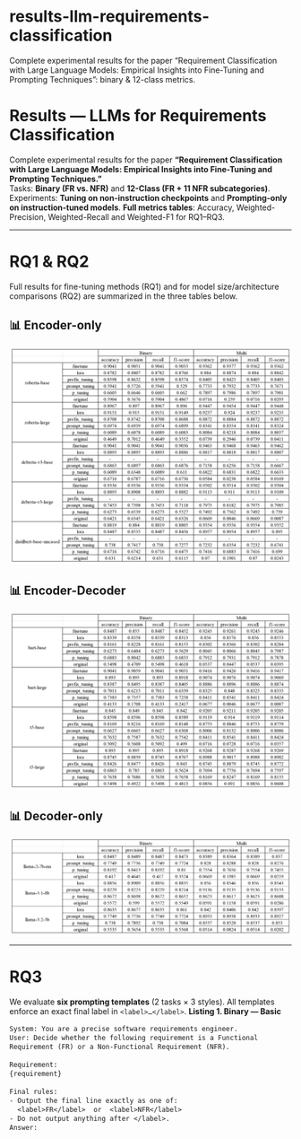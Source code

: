 # results-llm-requirements-classification
Complete experimental results for the paper “Requirement Classification with Large Language Models: Empirical Insights into Fine-Tuning and Prompting Techniques”: binary &amp; 12-class metrics.

# Results — LLMs for Requirements Classification
Complete experimental results for the paper **“Requirement Classification with Large Language Models: Empirical Insights into Fine-Tuning and Prompting Techniques.”**  
Tasks: **Binary (FR vs. NFR)** and **12-Class (FR + 11 NFR subcategories)**.  
Experiments: **Tuning on non-instruction checkpoints** and **Prompting-only on instruction-tuned models**.
**Full metrics tables**: Accuracy, Weighted-Precision, Weighted-Recall and Weighted-F1 for RQ1–RQ3.

---

# RQ1 & RQ2
Full results for fine-tuning methods (RQ1) and for model size/architecture comparisons (RQ2) are summarized in the three tables below.
## 📊 Encoder-only
![RQ1 Leaderboard](results/Sheet1.png)

## 📊 Encoder-Decoder
![RQ1 Leaderboard](results/Sheet2.png)

## 📊 Decoder-only
![RQ1 Leaderboard](results/Sheet3.png)

---

# RQ3
We evaluate **six prompting templates** (2 tasks × 3 styles). All templates enforce an exact final label in `<label>…</label>`.
**Listing 1. Binary — Basic**
```text
System: You are a precise software requirements engineer.
User: Decide whether the following requirement is a Functional
Requirement (FR) or a Non-Functional Requirement (NFR).

Requirement:
{requirement}

Final rules:
- Output the final line exactly as one of:
  <label>FR</label>  or  <label>NFR</label>
- Do not output anything after </label>.
Answer:
```

